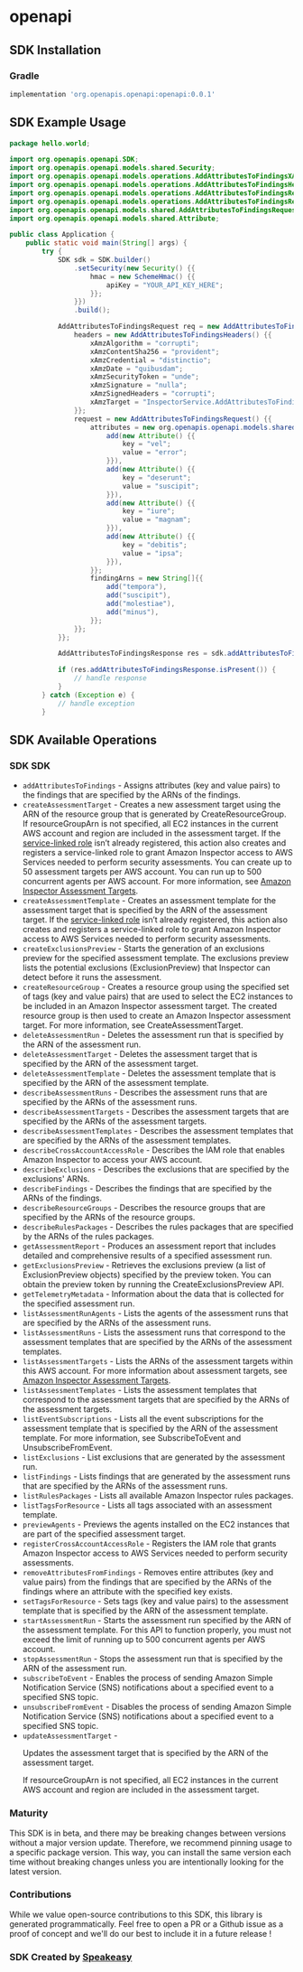 # openapi

<!-- Start SDK Installation -->
## SDK Installation

### Gradle

```groovy
implementation 'org.openapis.openapi:openapi:0.0.1'
```
<!-- End SDK Installation -->

## SDK Example Usage
<!-- Start SDK Example Usage -->
```java
package hello.world;

import org.openapis.openapi.SDK;
import org.openapis.openapi.models.shared.Security;
import org.openapis.openapi.models.operations.AddAttributesToFindingsXAmzTargetEnum;
import org.openapis.openapi.models.operations.AddAttributesToFindingsHeaders;
import org.openapis.openapi.models.operations.AddAttributesToFindingsRequest;
import org.openapis.openapi.models.operations.AddAttributesToFindingsResponse;
import org.openapis.openapi.models.shared.AddAttributesToFindingsRequest;
import org.openapis.openapi.models.shared.Attribute;

public class Application {
    public static void main(String[] args) {
        try {
            SDK sdk = SDK.builder()
                .setSecurity(new Security() {{
                    hmac = new SchemeHmac() {{
                        apiKey = "YOUR_API_KEY_HERE";
                    }};
                }})
                .build();

            AddAttributesToFindingsRequest req = new AddAttributesToFindingsRequest() {{
                headers = new AddAttributesToFindingsHeaders() {{
                    xAmzAlgorithm = "corrupti";
                    xAmzContentSha256 = "provident";
                    xAmzCredential = "distinctio";
                    xAmzDate = "quibusdam";
                    xAmzSecurityToken = "unde";
                    xAmzSignature = "nulla";
                    xAmzSignedHeaders = "corrupti";
                    xAmzTarget = "InspectorService.AddAttributesToFindings";
                }};
                request = new AddAttributesToFindingsRequest() {{
                    attributes = new org.openapis.openapi.models.shared.Attribute[]{{
                        add(new Attribute() {{
                            key = "vel";
                            value = "error";
                        }}),
                        add(new Attribute() {{
                            key = "deserunt";
                            value = "suscipit";
                        }}),
                        add(new Attribute() {{
                            key = "iure";
                            value = "magnam";
                        }}),
                        add(new Attribute() {{
                            key = "debitis";
                            value = "ipsa";
                        }}),
                    }};
                    findingArns = new String[]{{
                        add("tempora"),
                        add("suscipit"),
                        add("molestiae"),
                        add("minus"),
                    }};
                }};
            }};            

            AddAttributesToFindingsResponse res = sdk.addAttributesToFindings(req);

            if (res.addAttributesToFindingsResponse.isPresent()) {
                // handle response
            }
        } catch (Exception e) {
            // handle exception
        }
```
<!-- End SDK Example Usage -->

<!-- Start SDK Available Operations -->
## SDK Available Operations

### SDK SDK

* `addAttributesToFindings` - Assigns attributes (key and value pairs) to the findings that are specified by the ARNs of the findings.
* `createAssessmentTarget` - Creates a new assessment target using the ARN of the resource group that is generated by <a>CreateResourceGroup</a>. If resourceGroupArn is not specified, all EC2 instances in the current AWS account and region are included in the assessment target. If the <a href="https://docs.aws.amazon.com/inspector/latest/userguide/inspector_slr.html">service-linked role</a> isn’t already registered, this action also creates and registers a service-linked role to grant Amazon Inspector access to AWS Services needed to perform security assessments. You can create up to 50 assessment targets per AWS account. You can run up to 500 concurrent agents per AWS account. For more information, see <a href="https://docs.aws.amazon.com/inspector/latest/userguide/inspector_applications.html"> Amazon Inspector Assessment Targets</a>.
* `createAssessmentTemplate` - Creates an assessment template for the assessment target that is specified by the ARN of the assessment target. If the <a href="https://docs.aws.amazon.com/inspector/latest/userguide/inspector_slr.html">service-linked role</a> isn’t already registered, this action also creates and registers a service-linked role to grant Amazon Inspector access to AWS Services needed to perform security assessments.
* `createExclusionsPreview` - Starts the generation of an exclusions preview for the specified assessment template. The exclusions preview lists the potential exclusions (ExclusionPreview) that Inspector can detect before it runs the assessment. 
* `createResourceGroup` - Creates a resource group using the specified set of tags (key and value pairs) that are used to select the EC2 instances to be included in an Amazon Inspector assessment target. The created resource group is then used to create an Amazon Inspector assessment target. For more information, see <a>CreateAssessmentTarget</a>.
* `deleteAssessmentRun` - Deletes the assessment run that is specified by the ARN of the assessment run.
* `deleteAssessmentTarget` - Deletes the assessment target that is specified by the ARN of the assessment target.
* `deleteAssessmentTemplate` - Deletes the assessment template that is specified by the ARN of the assessment template.
* `describeAssessmentRuns` - Describes the assessment runs that are specified by the ARNs of the assessment runs.
* `describeAssessmentTargets` - Describes the assessment targets that are specified by the ARNs of the assessment targets.
* `describeAssessmentTemplates` - Describes the assessment templates that are specified by the ARNs of the assessment templates.
* `describeCrossAccountAccessRole` - Describes the IAM role that enables Amazon Inspector to access your AWS account.
* `describeExclusions` - Describes the exclusions that are specified by the exclusions' ARNs.
* `describeFindings` - Describes the findings that are specified by the ARNs of the findings.
* `describeResourceGroups` - Describes the resource groups that are specified by the ARNs of the resource groups.
* `describeRulesPackages` - Describes the rules packages that are specified by the ARNs of the rules packages.
* `getAssessmentReport` - Produces an assessment report that includes detailed and comprehensive results of a specified assessment run. 
* `getExclusionsPreview` - Retrieves the exclusions preview (a list of ExclusionPreview objects) specified by the preview token. You can obtain the preview token by running the CreateExclusionsPreview API.
* `getTelemetryMetadata` - Information about the data that is collected for the specified assessment run.
* `listAssessmentRunAgents` - Lists the agents of the assessment runs that are specified by the ARNs of the assessment runs.
* `listAssessmentRuns` - Lists the assessment runs that correspond to the assessment templates that are specified by the ARNs of the assessment templates.
* `listAssessmentTargets` - Lists the ARNs of the assessment targets within this AWS account. For more information about assessment targets, see <a href="https://docs.aws.amazon.com/inspector/latest/userguide/inspector_applications.html">Amazon Inspector Assessment Targets</a>.
* `listAssessmentTemplates` - Lists the assessment templates that correspond to the assessment targets that are specified by the ARNs of the assessment targets.
* `listEventSubscriptions` - Lists all the event subscriptions for the assessment template that is specified by the ARN of the assessment template. For more information, see <a>SubscribeToEvent</a> and <a>UnsubscribeFromEvent</a>.
* `listExclusions` - List exclusions that are generated by the assessment run.
* `listFindings` - Lists findings that are generated by the assessment runs that are specified by the ARNs of the assessment runs.
* `listRulesPackages` - Lists all available Amazon Inspector rules packages.
* `listTagsForResource` - Lists all tags associated with an assessment template.
* `previewAgents` - Previews the agents installed on the EC2 instances that are part of the specified assessment target.
* `registerCrossAccountAccessRole` - Registers the IAM role that grants Amazon Inspector access to AWS Services needed to perform security assessments.
* `removeAttributesFromFindings` - Removes entire attributes (key and value pairs) from the findings that are specified by the ARNs of the findings where an attribute with the specified key exists.
* `setTagsForResource` - Sets tags (key and value pairs) to the assessment template that is specified by the ARN of the assessment template.
* `startAssessmentRun` - Starts the assessment run specified by the ARN of the assessment template. For this API to function properly, you must not exceed the limit of running up to 500 concurrent agents per AWS account.
* `stopAssessmentRun` - Stops the assessment run that is specified by the ARN of the assessment run.
* `subscribeToEvent` - Enables the process of sending Amazon Simple Notification Service (SNS) notifications about a specified event to a specified SNS topic.
* `unsubscribeFromEvent` - Disables the process of sending Amazon Simple Notification Service (SNS) notifications about a specified event to a specified SNS topic.
* `updateAssessmentTarget` - <p>Updates the assessment target that is specified by the ARN of the assessment target.</p> <p>If resourceGroupArn is not specified, all EC2 instances in the current AWS account and region are included in the assessment target.</p>
<!-- End SDK Available Operations -->

### Maturity

This SDK is in beta, and there may be breaking changes between versions without a major version update. Therefore, we recommend pinning usage 
to a specific package version. This way, you can install the same version each time without breaking changes unless you are intentionally 
looking for the latest version.

### Contributions

While we value open-source contributions to this SDK, this library is generated programmatically. 
Feel free to open a PR or a Github issue as a proof of concept and we'll do our best to include it in a future release !

### SDK Created by [Speakeasy](https://docs.speakeasyapi.dev/docs/using-speakeasy/client-sdks)
